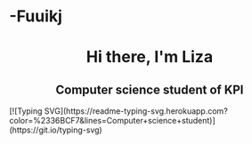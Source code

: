 # -Fuuikj
<h1 align="center">Hi there, I'm <a>Liza</a> 
<h2 align="center">Computer science student of KPI</h2>
[![Typing SVG](https://readme-typing-svg.herokuapp.com?color=%2336BCF7&lines=Computer+science+student)](https://git.io/typing-svg)
